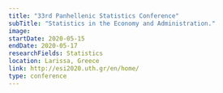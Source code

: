 ```yaml
---
title: "33rd Panhellenic Statistics Conference"
subTitle: "Statistics in the Economy and Administration."
image:
startDate: 2020-05-15
endDate: 2020-05-17
researchFields: Statistics
location: Larissa, Greece
link: http://esi2020.uth.gr/en/home/
type: conference
---
```

